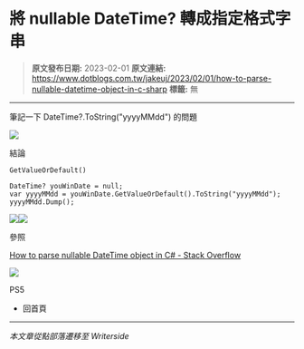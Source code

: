 # 將 nullable DateTime? 轉成指定格式字串

> **原文發布日期:** 2023-02-01
> **原文連結:** https://www.dotblogs.com.tw/jakeuj/2023/02/01/how-to-parse-nullable-datetime-object-in-c-sharp
> **標籤:** 無

---

筆記一下 DateTime?.ToString("yyyyMMdd") 的問題

![](https://dotblogsfile.blob.core.windows.net/user/jakeuj/c3279c50-9617-4e1a-b488-8eed81047d83/1675303184.png.png)

結論

`GetValueOrDefault()`

```
DateTime? youWinDate = null;
var yyyyMMdd = youWinDate.GetValueOrDefault().ToString("yyyyMMdd");
yyyyMMdd.Dump();
```

![](https://dotblogsfile.blob.core.windows.net/user/jakeuj/c3279c50-9617-4e1a-b488-8eed81047d83/1675303258.png.png)![](https://dotblogsfile.blob.core.windows.net/user/jakeuj/c3279c50-9617-4e1a-b488-8eed81047d83/1675303117.png.png)

參照

[How to parse nullable DateTime object in C# - Stack Overflow](https://stackoverflow.com/questions/19152764/how-to-parse-nullable-datetime-object-in-c-sharp)

![](https://card.psnprofiles.com/1/jakeuj.png)

PS5

* 回首頁

---

*本文章從點部落遷移至 Writerside*
